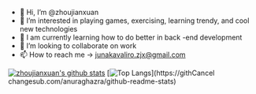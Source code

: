 - 👋 Hi, I’m @zhoujianxuan
- 👀 I’m interested in playing games, exercising, learning trendy, and cool new technologies
- 🌱 I am currently learning how to do better in back -end development
- 💞️ I’m looking to collaborate on work
- 📫 How to reach me -> junakavaliro.zjx@gmail.com
<!---
zhoujianxuan/zhoujianxuan is a ✨ special ✨ repository because its `README.md` (this file) appears on your GitHub profile.
You can click the Preview link to take a look at your changes.
--->

[![zhoujianxuan's github stats](https://github-readme-stats.vercel.app/api?username=zhoujianxuan&count_private=true&show_icons=true&line_height=40)](https://github.com/anuraghazra/github-readme-stats)
[![Top Langs](https://github-readme-stats.vercel.app/api/top-langs/?username=zhoujianxuan&count_private=true&line_height=40)](https://githCancel changesub.com/anuraghazra/github-readme-stats)
